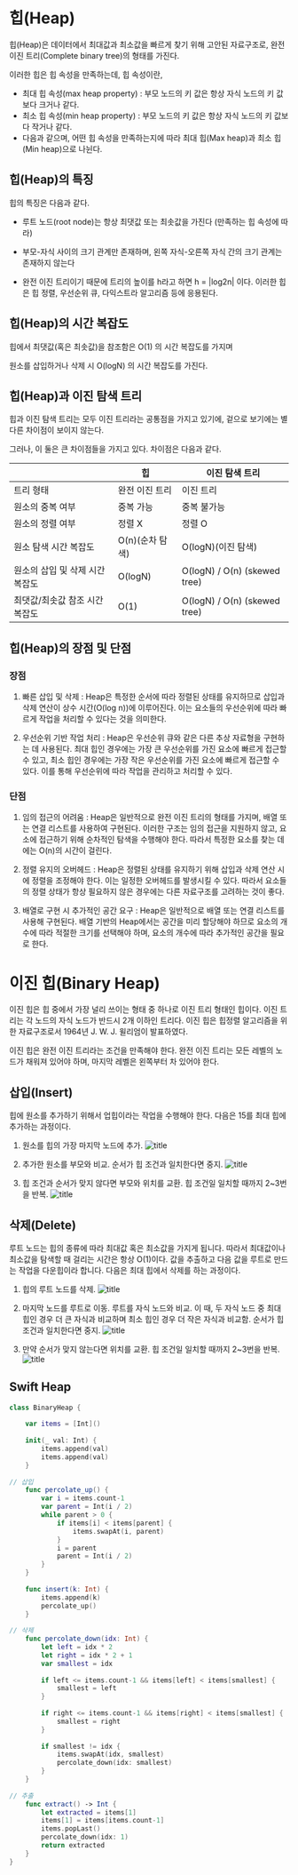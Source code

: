 # 힙(Heap)
힙(Heap)은 데이터에서 최대값과 최소값을 빠르게 찾기 위해 고안된 자료구조로, 완전 이진 트리(Complete binary tree)의 형태를 가진다.

이러한 힙은 힙 속성을 만족하는데, 힙 속성이란,

- 최대 힙 속성(max heap property) : 부모 노드의 키 값은 항상 자식 노드의 키 값보다 크거나 같다.
- 최소 힙 속성(min heap property) : 부모 노드의 키 값은 항상 자식 노드의 키 값보다 작거나 같다.
- 다음과 같으며, 어떤 힙 속성을 만족하는지에 따라 최대 힙(Max heap)과 최소 힙(Min heap)으로 나뉜다.

 

## 힙(Heap)의 특징

힙의 특징은 다음과 같다.

- 루트 노드(root node)는 항상 최댓값 또는 최솟값을 가진다 (만족하는 힙 속성에 따라)

- 부모-자식 사이의 크기 관계만 존재하며, 왼쪽 자식-오른쪽 자식 간의 크기 관계는 존재하지 않는다

- 완전 이진 트리이기 때문에 트리의 높이를 h라고 하면 h = |log2n| 이다.
이러한 힙은 힙 정렬, 우선순위 큐, 다익스트라 알고리즘 등에 응용된다.
 

## 힙(Heap)의 시간 복잡도
힙에서 최댓값(혹은 최솟값)을 참조함은 
O(1) 의 시간 복잡도를 가지며

원소를 삽입하거나 삭제 시 O(logN) 의 시간 복잡도를 가진다.

## 힙(Heap)과 이진 탐색 트리

힙과 이진 탐색 트리는 모두 이진 트리라는 공통점을 가지고 있기에, 겉으로 보기에는 별다른 차이점이 보이지 않는다.

그러나, 이 둘은 큰 차이점들을 가지고 있다. 차이점은 다음과 같다.



|  | 힙 | 이진 탐색 트리 |
| --- | --- | --- |
| 트리 형태 | 완전 이진 트리 | 이진 트리 |
| 원소의 중복 여부 | 중복 가능 | 중복 불가능 |
| 원소의 정렬 여부 | 정렬 X | 정렬 O |
| 원소 탐색 시간 복잡도 | O(n)(순차 탐색) | O(logN)(이진 탐색) |
| 원소의 삽입 및 삭제 시간 복잡도 | O(logN) | O(logN) / O(n) (skewed tree) |
| 최댓값/최솟값 참조 시간 복잡도 | O(1) | O(logN) / O(n) (skewed tree) |


## 힙(Heap)의 장점 및 단점
### 장점
1. 빠른 삽입 및 삭제 : Heap은 특정한 순서에 따라 정렬된 상태를 유지하므로 삽입과 삭제 연산이 상수 시간(O(log n))에 이루어진다. 이는 요소들의 우선순위에 따라 빠르게 작업을 처리할 수 있다는 것을 의미한다.

2. 우선순위 기반 작업 처리 : Heap은 우선순위 큐와 같은 다른 추상 자료형을 구현하는 데 사용된다. 최대 힙인 경우에는 가장 큰 우선순위를 가진 요소에 빠르게 접근할 수 있고, 최소 힙인 경우에는 가장 작은 우선순위를 가진 요소에 빠르게 접근할 수 있다. 이를 통해 우선순위에 따라 작업을 관리하고 처리할 수 있다.
 

### 단점
1. 임의 접근의 어려움 : Heap은 일반적으로 완전 이진 트리의 형태를 가지며, 배열 또는 연결 리스트를 사용하여 구현된다. 이러한 구조는 임의 접근을 지원하지 않고, 요소에 접근하기 위해 순차적인 탐색을 수행해야 한다. 따라서 특정한 요소를 찾는 데에는 O(n)의 시간이 걸린다.

2. 정렬 유지의 오버헤드 : Heap은 정렬된 상태를 유지하기 위해 삽입과 삭제 연산 시에 정렬을 조정해야 한다. 이는 일정한 오버헤드를 발생시킬 수 있다. 따라서 요소들의 정렬 상태가 항상 필요하지 않은 경우에는 다른 자료구조를 고려하는 것이 좋다.

3. 배열로 구현 시 추가적인 공간 요구 : Heap은 일반적으로 배열 또는 연결 리스트를 사용해 구현된다. 배열 기반의 Heap에서는 공간을 미리 할당해야 하므로 요소의 개수에 따라 적절한 크기를 선택해야 하며, 요소의 개수에 따라 추가적인 공간을 필요로 한다.

# 이진 힙(Binary Heap)
이진 힙은 힙 중에서 가장 널리 쓰이는 형태 중 하나로 이진 트리 형태인 힙이다. 이진 트리는 각 노드의 자식 노드가 반드시 2개 이하인 트리다. 이진 힙은 힙정렬 알고리즘을 위한 자료구조로서 1964년 J. W. J. 윌리엄이 발표하였다.

이진 힙은 완전 이진 트리라는 조건을 만족해야 한다. 완전 이진 트리는 모든 레벨의 노드가 채워져 있어야 하며, 마지막 레벨은 왼쪽부터 차 있어야 한다.

## 삽입(Insert)

힙에 원소를 추가하기 위해서 업힙이라는 작업을 수행해야 한다. 다음은 15를 최대 힙에 추가하는 과정이다.

1. 원소를 힙의 가장 마지막 노드에 추가.
![title](https://kayuse88.github.io/assets/img/posts/binary-heap/Heap_add_step1.svg)   


2. 추가한 원소를 부모와 비교. 순서가 힙 조건과 일치한다면 중지.
![title](https://kayuse88.github.io/assets/img/posts/binary-heap/Heap_add_step2.svg)  

3. 힙 조건과 순서가 맞지 않다면 부모와 위치를 교환. 힙 조건일 일치할 때까지 2~3번을 반복.
![title](https://kayuse88.github.io/assets/img/posts/binary-heap/Heap_add_step3.svg)  

## 삭제(Delete)
루트 노드는 힙의 종류에 따라 최대값 혹은 최소값을 가지게 됩니다. 따라서 최대값이나 최소값을 탐색할 때 걸리는 시간은 항상 O(1)이다. 값을 추출하고 다음 값을 루트로 만드는 작업을 다운힙이라 합니다. 다음은 최대 힙에서 삭제를 하는 과정이다.

1. 힙의 루트 노드를 삭제.
![title](https://kayuse88.github.io/assets/img/posts/binary-heap/Heap_delete_step1.svg)  

2. 마지막 노드를 루트로 이동. 루트를 자식 노드와 비교. 이 때, 두 자식 노드 중 최대 힙인 경우 더 큰 자식과 비교하며 최소 힙인 경우 더 작은 자식과 비교함. 순서가 힙 조건과 일치한다면 중지.
![title](https://kayuse88.github.io/assets/img/posts/binary-heap/Heap_delete_step2.svg)  

3. 만약 순서가 맞지 않는다면 위치를 교환. 힙 조건일 일치할 때까지 2~3번을 반복.
![title](https://kayuse88.github.io/assets/img/posts/binary-heap/Heap_delete_step3.svg)  


## Swift Heap


```swift
class BinaryHeap {
    
    var items = [Int]()
    
    init(_ val: Int) {
        items.append(val)
        items.append(val)
    }
    
// 삽입
    func percolate_up() {
        var i = items.count-1
        var parent = Int(i / 2)
        while parent > 0 {
            if items[i] < items[parent] {
                items.swapAt(i, parent)
            }
            i = parent
            parent = Int(i / 2)
        }
    }
    
    func insert(k: Int) {
        items.append(k)
        percolate_up()
    }
    
// 삭제
    func percolate_down(idx: Int) {
        let left = idx * 2
        let right = idx * 2 + 1
        var smallest = idx
        
        if left <= items.count-1 && items[left] < items[smallest] {
            smallest = left
        }
        
        if right <= items.count-1 && items[right] < items[smallest] {
            smallest = right
        }
        
        if smallest != idx {
            items.swapAt(idx, smallest)
            percolate_down(idx: smallest)
        }
    }
    
// 추출
    func extract() -> Int {
        let extracted = items[1]
        items[1] = items[items.count-1]
        items.popLast()
        percolate_down(idx: 1)
        return extracted
    }
}
```
